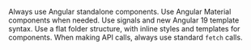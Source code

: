 Always use Angular standalone components.
Use Angular Material components when needed.
Use signals and new Angular 19 template syntax.
Use a flat folder structure, with inline styles and templates for components.
When making API calls, always use standard `fetch` calls.